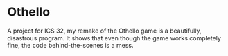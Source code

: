# Othello
A project for ICS 32, my remake of the Othello game is a beautifully, disastrous program. It shows that even though the game works completely fine, the code behind-the-scenes is a mess.
